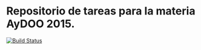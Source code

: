 # Repositorio de tareas para la materia AyDOO 2015.

[![Build Status](https://travis-ci.org/MarianoCastellano/aydoo2015.svg)](https://travis-ci.org/MarianoCastellano/aydoo2015)
